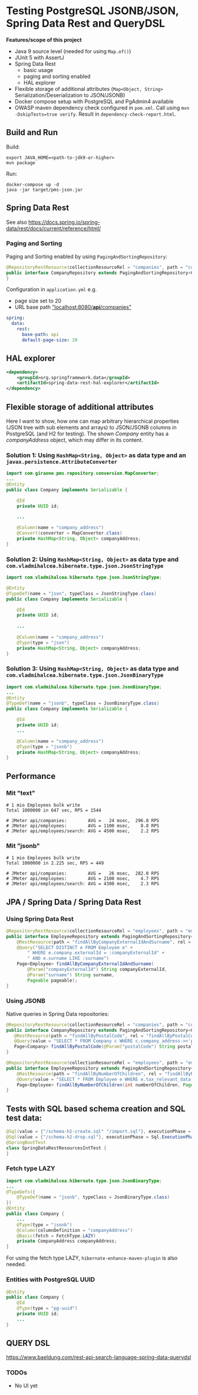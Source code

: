 # Testing PostgreSQL JSONB/JSON, Spring Data Rest and QueryDSL

**Features/scope of this project**

- Java 9 source level (needed for using `Map.of()`)
- JUnit 5 with AssertJ
- Spring Data Rest
  - basic usage
  - paging and sorting enabled
  - HAL explorer
- Flexible storage of additional attributes (`Map<Object, String>`  Serialization/Deserialization to JSON/JSONB)
- Docker compose setup with PostgreSQL and PgAdmin4 available
- OWASP maven dependency check configured in `pom.xml`. Call using `mvn -DskipTests=true verify`. Result in `dependency-check-report.html`.

## Build and Run

Build:
```shell script
export JAVA_HOME=<path-to-jdk9-or-higher>
mvn package
```

Run:
```shell script
docker-compose up -d
java -jar target/pms-json.jar
```

## Spring Data Rest

See also https://docs.spring.io/spring-data/rest/docs/current/reference/html/

### Paging and Sorting

Paging and Sorting enabled by using `PagingAndSortingRepository`:

```java
@RepositoryRestResource(collectionResourceRel = "companies", path = "companies")
public interface CompanyRepository extends PagingAndSortingRepository<Company, UUID> {
}
```

Configuration in `application.yml` e.g.
- page size set to 20
- URL base path  ["localhost:8080/**api**/companies"](http://localhost:8080/api/companies")

```yaml
spring:
  data:
    rest:
      base-path: api
      default-page-size: 20
```

## HAL explorer
```xml
<dependency>
    <groupId>org.springframework.data</groupId>
    <artifactId>spring-data-rest-hal-explorer</artifactId>
</dependency>
```

## Flexible storage of additional attributes

Here I want to show, how one can map arbitrary hierarchical properties (JSON tree with sub elements and arrays)
to JSON/JSONB columns in PostgreSQL (and H2 for testing). The shown *Company* entity has a *companyAddress*
object, which may differ in its content. 

### Solution 1: Using `HashMap<String, Object>` as data type and an `javax.persistence.AttributeConverter` 

```java
import com.giraone.pms.repository.conversion.MapConverter;
...
@Entity
public class Company implements Serializable {

    @Id
    private UUID id;

    ...
    
    @Column(name = "company_address")
    @Convert(converter = MapConverter.class)
    private HashMap<String, Object> companyAddress;
}
```

### Solution 2: Using `HashMap<String, Object>` as data type and `com.vladmihalcea.hibernate.type.json.JsonStringType`
```java
import com.vladmihalcea.hibernate.type.json.JsonStringType;

@Entity
@TypeDef(name = "json", typeClass = JsonStringType.class)
public class Company implements Serializable {

    @Id
    private UUID id;
 
    ...
 
    @Column(name = "company_address")
    @Type(type = "json")
    private HashMap<String, Object> companyAddress;
}
```

### Solution 3: Using `HashMap<String, Object>` as data type and `com.vladmihalcea.hibernate.type.json.JsonBinaryType`

```java
import com.vladmihalcea.hibernate.type.json.JsonBinaryType;
...
@Entity
@TypeDef(name = "jsonb", typeClass = JsonBinaryType.class)
public class Company implements Serializable {

    @Id
    private UUID id;
    ...

    @Column(name = "company_address")
    @Type(type = "jsonb")
    private HashMap<String, Object> companyAddress;
}
```

## Performance

### Mit "text"

````
# 1 mio Employees bulk write
Total 1000000 in 647 sec, RPS = 1544

# JMeter api/companies:        AVG =   24 msec,  296.0 RPS
# JMeter api/employees:        AVG = 1100 msec,    8.8 RPS
# JMeter api/employees/search: AVG = 4500 msec,    2.2 RPS
````

### Mit "jsonb"

````
# 1 mio Employees bulk write
Total 1000000 in 2.225 sec, RPS = 449

# JMeter api/companies:        AVG =   26 msec,  282.0 RPS
# JMeter api/employees:        AVG = 2100 msec,    4.7 RPS
# JMeter api/employees/search: AVG = 4300 msec,    2.3 RPS
````

## JPA / Spring Data / Spring Data Rest

### Using Spring Data Rest

```java
@RepositoryRestResource(collectionResourceRel = "employees", path = "employees")
public interface EmployeeRepository extends PagingAndSortingRepository<Employee, UUID> {
    @RestResource(path = "findAllByCompanyExternalIdAndSurname", rel = "findAllByCompanyExternalIdAndSurname")
    @Query("SELECT DISTINCT e FROM Employee e" +
        " WHERE e.company.externalId = :companyExternalId" +
        " AND e.surname LIKE :surname")
    Page<Employee> findAllByCompanyExternalIdAndSurname(
        @Param("companyExternalId") String companyExternalId,
        @Param("surname") String surname,
        Pageable pageable);
}
 ```

### Using JSONB
       
Native queries in Spring Data repositories:

```java
@RepositoryRestResource(collectionResourceRel = "companies", path = "companies")
public interface CompanyRepository extends PagingAndSortingRepository<Company, UUID> {
   @RestResource(path = "findAllByPostalCode", rel = "findAllByPostalCode")
   @Query(value = "SELECT * FROM Company c WHERE c.company_address->>'postalCode' = :postalCode", nativeQuery = true)
   Page<Company> findAllByPostalCode(@Param("postalCode") String postalCode, Pageable pageable);
}

@RepositoryRestResource(collectionResourceRel = "employees", path = "employees")
public interface EmployeeRepository extends PagingAndSortingRepository<Employee, UUID> {
    @RestResource(path = "findAllByNumberOfChildren", rel = "findAllByNumberOfChildren")
    @Query(value = "SELECT * FROM Employee e WHERE e.tax_relevant_data @> '{\"numberOfChildren\": ?1}'", nativeQuery = true)
    Page<Employee> findAllByNumberOfChildren(int numberOfChildren, Pageable pageable);
}
```
 
## Tests with SQL based schema creation and SQL test data:

```java
@Sql(value = {"/schema-h2-create.sql" "/import.sql"}, executionPhase = Sql.ExecutionPhase.BEFORE_TEST_METHOD)
@Sql(value = {"/schema-h2-drop.sql"}, executionPhase = Sql.ExecutionPhase.AFTER_TEST_METHOD)
@SpringBootTest
class SpringDataRestResourcesIntTest {
}
```

### Fetch type LAZY

```java
import com.vladmihalcea.hibernate.type.json.JsonBinaryType;
...
@TypeDefs({
    @TypeDef(name = "jsonb", typeClass = JsonBinaryType.class)
})
@Entity
public class Company {
    ...
    @Type(type = "jsonb")
    @Column(columnDefinition = "companyAddress")
    @Basic(fetch = FetchType.LAZY)
    private CompanyAddress companyAddress;
}
```

For using the fetch type LAZY, `hibernate-enhance-maven-plugin` is also needed.

### Entities with PostgreSQL UUID

```java
@Entity
public class Company {
    @Id
    @Type(type = "pg-uuid")
    private UUID id;
    ...
}
```

## QUERY DSL

https://www.baeldung.com/rest-api-search-language-spring-data-querydsl

### TODOs

- No UI yet